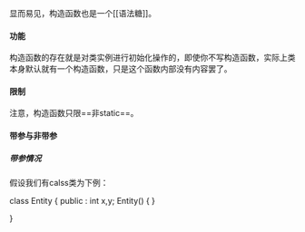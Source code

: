 显而易见，构造函数也是一个[[语法糖]]。

#### 功能
构造函数的存在就是对类实例进行初始化操作的，即使你不写构造函数，实际上类本身默认就有一个构造函数，只是这个函数内部没有内容罢了。
#### 限制
注意，构造函数只限==非static==。



#### 带参与非带参
##### 带参情况
假设我们有calss类为下例：

class Entity
{
  public :
  int x,y;
  Entity()
  {
  }

}